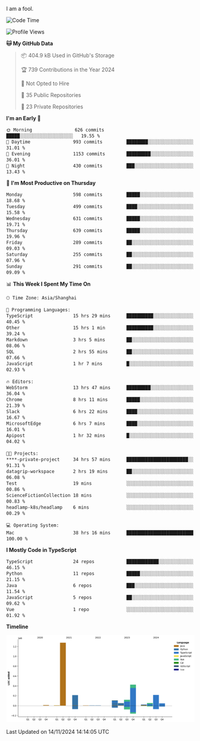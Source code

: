 I am a fool.

<!--START_SECTION:waka-->
![Code Time](http://img.shields.io/badge/Code%20Time-2%2C093%20hrs%2021%20mins-blue)

![Profile Views](http://img.shields.io/badge/Profile%20Views-1-blue)

**🐱 My GitHub Data** 

> 📦 404.9 kB Used in GitHub's Storage 
 > 
> 🏆 739 Contributions in the Year 2024
 > 
> 🚫 Not Opted to Hire
 > 
> 📜 35 Public Repositories 
 > 
> 🔑 23 Private Repositories 
 > 
**I'm an Early 🐤** 

```text
🌞 Morning                626 commits         █████░░░░░░░░░░░░░░░░░░░░   19.55 % 
🌆 Daytime                993 commits         ████████░░░░░░░░░░░░░░░░░   31.01 % 
🌃 Evening                1153 commits        █████████░░░░░░░░░░░░░░░░   36.01 % 
🌙 Night                  430 commits         ███░░░░░░░░░░░░░░░░░░░░░░   13.43 % 
```
📅 **I'm Most Productive on Thursday** 

```text
Monday                   598 commits         █████░░░░░░░░░░░░░░░░░░░░   18.68 % 
Tuesday                  499 commits         ████░░░░░░░░░░░░░░░░░░░░░   15.58 % 
Wednesday                631 commits         █████░░░░░░░░░░░░░░░░░░░░   19.71 % 
Thursday                 639 commits         █████░░░░░░░░░░░░░░░░░░░░   19.96 % 
Friday                   289 commits         ██░░░░░░░░░░░░░░░░░░░░░░░   09.03 % 
Saturday                 255 commits         ██░░░░░░░░░░░░░░░░░░░░░░░   07.96 % 
Sunday                   291 commits         ██░░░░░░░░░░░░░░░░░░░░░░░   09.09 % 
```


📊 **This Week I Spent My Time On** 

```text
🕑︎ Time Zone: Asia/Shanghai

💬 Programming Languages: 
TypeScript               15 hrs 29 mins      ██████████░░░░░░░░░░░░░░░   40.45 % 
Other                    15 hrs 1 min        ██████████░░░░░░░░░░░░░░░   39.24 % 
Markdown                 3 hrs 5 mins        ██░░░░░░░░░░░░░░░░░░░░░░░   08.06 % 
SQL                      2 hrs 55 mins       ██░░░░░░░░░░░░░░░░░░░░░░░   07.66 % 
JavaScript               1 hr 7 mins         █░░░░░░░░░░░░░░░░░░░░░░░░   02.93 % 

🔥 Editors: 
WebStorm                 13 hrs 47 mins      █████████░░░░░░░░░░░░░░░░   36.04 % 
Chrome                   8 hrs 11 mins       █████░░░░░░░░░░░░░░░░░░░░   21.39 % 
Slack                    6 hrs 22 mins       ████░░░░░░░░░░░░░░░░░░░░░   16.67 % 
MicrosoftEdge            6 hrs 7 mins        ████░░░░░░░░░░░░░░░░░░░░░   16.01 % 
Apipost                  1 hr 32 mins        █░░░░░░░░░░░░░░░░░░░░░░░░   04.02 % 

🐱‍💻 Projects: 
****-private-project     34 hrs 57 mins      ███████████████████████░░   91.31 % 
datagrip-workspace       2 hrs 19 mins       ██░░░░░░░░░░░░░░░░░░░░░░░   06.08 % 
Test                     19 mins             ░░░░░░░░░░░░░░░░░░░░░░░░░   00.86 % 
ScienceFictionCollection 18 mins             ░░░░░░░░░░░░░░░░░░░░░░░░░   00.83 % 
headlamp-k8s/headlamp    6 mins              ░░░░░░░░░░░░░░░░░░░░░░░░░   00.29 % 

💻 Operating System: 
Mac                      38 hrs 16 mins      █████████████████████████   100.00 % 
```

**I Mostly Code in TypeScript** 

```text
TypeScript               24 repos            ████████████░░░░░░░░░░░░░   46.15 % 
Python                   11 repos            █████░░░░░░░░░░░░░░░░░░░░   21.15 % 
Java                     6 repos             ███░░░░░░░░░░░░░░░░░░░░░░   11.54 % 
JavaScript               5 repos             ██░░░░░░░░░░░░░░░░░░░░░░░   09.62 % 
Vue                      1 repo              ░░░░░░░░░░░░░░░░░░░░░░░░░   01.92 % 
```



**Timeline**

![Lines of Code chart](https://raw.githubusercontent.com/VeejaLiu/VeejaLiu/master/assets/bar_graph.png)


 Last Updated on 14/11/2024 14:14:05 UTC
<!--END_SECTION:waka-->

